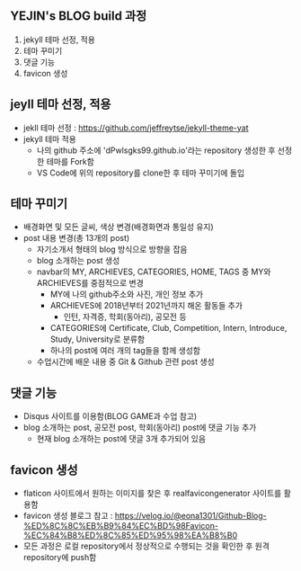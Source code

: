 ## YEJIN's BLOG build 과정 ##
1. jekyll 테마 선정, 적용 
2. 테마 꾸미기 
3. 댓글 기능 
4. favicon 생성

## jeyll 테마 선정, 적용 ##
- jekll 테마 선정 : https://github.com/jeffreytse/jekyll-theme-yat
- jekyll 테마 적용  
  - 나의 github 주소에 'dPwlsgks99.github.io'라는 repository 생성한 후 선정한 테마를 Fork함
  - VS Code에 위의 repository를 clone한 후 테마 꾸미기에 돌입

## 테마 꾸미기 ##
- 배경화면 및 모든 글씨, 색상 변경(배경화면과 통일성 유지)
- post 내용 변경(총 13개의 post)
  - 자기소개서 형태의 blog 방식으로 방향을 잡음
  - blog 소개하는 post 생성
  - navbar의 MY, ARCHIEVES, CATEGORIES, HOME, TAGS 중 MY와 ARCHIEVES를 중점적으로 변경
    - MY에 나의 github주소와 사진, 개인 정보 추가
    - ARCHIEVES에 2018년부터 2021년까지 해온 활동들 추가
      - 인턴, 자격증, 학회(동아리), 공모전 등
    - CATEGORIES에 Certificate, Club, Competition, Intern, Introduce, Study, University로 분류함
    - 하나의 post에 여러 개의 tag들을 함께 생성함
  - 수업시간에 배운 내용 중 Git & Github 관련 post 생성

## 댓글 기능 ##
- Disqus 사이트를 이용함(BLOG GAME과 수업 참고)
- blog 소개하는 post, 공모전 post, 학회(동아리) post에 댓글 기능 추가
  - 현재 blog 소개하는 post에 댓글 3개 추가되어 있음

## favicon 생성 ##
- flaticon 사이트에서 원하는 이미지를 찾은 후 realfavicongenerator 사이트를 활용함
- favicon 생성 블로그 참고 : https://velog.io/@eona1301/Github-Blog-%ED%8C%8C%EB%B9%84%EC%BD%98Favicon-%EC%84%B8%ED%8C%85%ED%95%98%EA%B8%B0 
- 모든 과정은 로컬 repository에서 정상적으로 수행되는 것을 확인한 후 원격 repository에 push함
